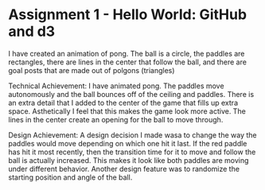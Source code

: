 Assignment 1 - Hello World: GitHub and d3  
===
I have created an animation of pong. The ball is a circle, the paddles are rectangles, there are lines in the center that follow the ball, and there are goal posts that are made out of polgons (triangles)

Technical Achievement: 
    I have animated pong. The paddles move autonomously and the ball bounces off of the ceiling and paddles. 
    There is an extra detail that I added to the center of the game that fills up extra space. Asthetically I feel that this makes the game look more active. The lines in the center create an opening for the ball to move through.

Design Achievement: 
    A design decision I made wasa to change the way the paddles would move depending on which one hit it last. If the red paddle has hit it most recently, then the transition time for it to move and follow the ball is actually increased. This makes it look like both paddles are moving under different behavior.
    Another design feature was to randomize the starting position and angle of the ball. 